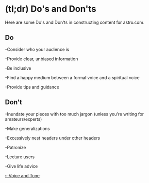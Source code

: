 # (tl;dr) Do's and Don'ts

Here are some Do's and Don'ts in constructing content for astro.com.

## Do

-Consider who your audience is

-Provide clear, unbiased information

-Be inclusive

-Find a happy medium between a formal voice and a spiritual voice

-Provide tips and guidance

## Don't

-Inundate your pieces with too much jargon (unless you're writing for amateurs/experts)

-Make generalizations

-Excessively nest headers under other headers

-Patronize

-Lecture users

-Give life advice

[⇠Voice and Tone](02-voice-and-tone.html.md)